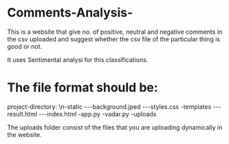 # Comments-Analysis-
This is a website that give no. of positive, neutral and negative comments in the csv uploaded and suggest whether the csv file of the particular thing is good or not.

It uses Sentimental analysi for this classifications.

# The file format should be:

project-directory:
 \n-static
 ---background.jped
 ---styles.css
 -templates
 ---result.html
 ---index.html
 -app.py
 -vadar.py
 -uploads

The uploads folder consist of the files that you are uploading dynamically in the website.
